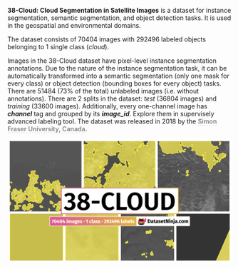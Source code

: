 **38-Cloud: Cloud Segmentation in Satellite Images** is a dataset for instance segmentation, semantic segmentation, and object detection tasks. It is used in the geospatial and environmental domains. 

The dataset consists of 70404 images with 292496 labeled objects belonging to 1 single class (*cloud*).

Images in the 38-Cloud dataset have pixel-level instance segmentation annotations. Due to the nature of the instance segmentation task, it can be automatically transformed into a semantic segmentation (only one mask for every class) or object detection (bounding boxes for every object) tasks. There are 51484 (73% of the total) unlabeled images (i.e. without annotations). There are 2 splits in the dataset: *test* (36804 images) and *training* (33600 images). Additionally, every one-channel image has ***channel*** tag and grouped by its ***image_id***. Explore them in supervisely advanced labeling tool. The dataset was released in 2018 by the <span style="font-weight: 600; color: grey; border-bottom: 1px dashed #d3d3d3;">Simon Fraser University, Canada</span>.

<img src="https://github.com/dataset-ninja/38-cloud/raw/main/visualizations/poster.png">
